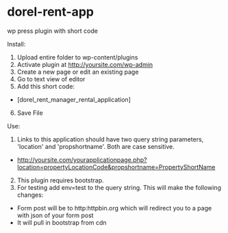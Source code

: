 # dorel-rent-app

wp press plugin with short code

Install:

1.	Upload entire folder to wp-content/plugins
2.	Activate plugin at http://yoursite.com/wp-admin
3.	Create a new page or edit an existing page
4.	Go to text view of editor
5.	Add this short code: 
  * [dorel_rent_manager_rental_application]
6.	Save File

Use:

1. Links to this application should have two query string parameters, 'location' and 'propshortname'. Both are case sensitive.
  
  * http://yoursite.com/yourapplicationpage.php?location=propertyLocationCode&propshortname=PropertyShortName

2. This plugin requires bootstrap.
3. For testing add env=test to the query string. This will make the following changes:
  * Form post will be to http:httpbin.org which will redirect you to a page with json of your form post
  * It will pull in bootstrap from cdn

